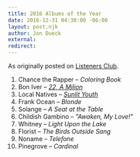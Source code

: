```yaml
---
title: 2016 Albums of the Year
date: 2016-12-31 04:30:00 -06:00
layout: post.njk
author: Jon Dueck
external: 
redirect: 
---
```


As originally posted on [Listeners Club](https://listenersclub.ca/2016/).

1. Chance the Rapper – *Coloring Book*
2. Bon Iver – [*22, A Milion*](https://boniver.bandcamp.com/album/22-a-million)
3. Local Natives – [*Sunlit Youth*](https://localnativesmusic.bandcamp.com/album/sunlit-youth)
4. Frank Ocean – *Blonde*
5. Solange – *A Seat at the Table*
6. Childish Gambino – *"Awaken, My Love!"*
7. Whitney – *Light Upon the Lake*
8. Florist – *The Birds Outside Sang*
9. Noname – *Telefone*
10. Pinegrove – *Cardinal*
